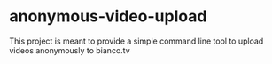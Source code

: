 # anonymous-video-upload
This project is meant to provide a simple command line tool to upload videos anonymously to bianco.tv
